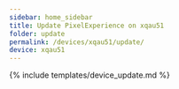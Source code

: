 ```yaml
---
sidebar: home_sidebar
title: Update PixelExperience on xqau51
folder: update
permalink: /devices/xqau51/update/
device: xqau51
---
```

{% include templates/device_update.md %}
